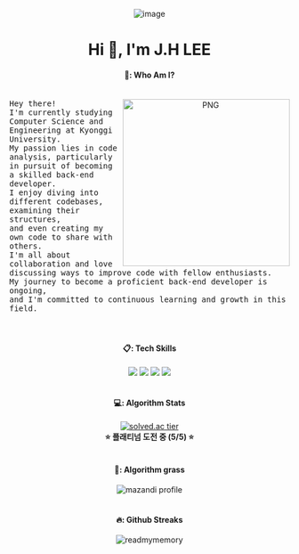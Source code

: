 <div align="center"> 
  
![image](https://github.com/ReadMyMemory/ReadMyMemory/assets/122192096/88a5270b-5072-4f11-ae8e-cad6cbd0d92f)


<h1 align="center">Hi 👋, I'm J.H LEE</h1>

 ####  🍮: Who Am I? 
 <br>
<img align="right" alt="PNG" src="https://github.com/ReadMyMemory/ReadMyMemory/assets/122192096/7c944a2d-07f4-4d0f-af5f-68e20b2b361f" width="300"/>
  <div align = "left">
<samp> Hey there! <br> I'm currently studying Computer Science and Engineering at Kyonggi University. <br> My passion lies in code analysis, particularly in pursuit of becoming a skilled back-end developer. <br> I enjoy diving into different codebases, examining their structures,<br> and even creating my own code to share with others.<br> I'm all about collaboration and love discussing ways to improve code with fellow enthusiasts. <br> My journey to become a proficient back-end developer is ongoing,<br> and I'm committed to continuous learning and growth in this field. </samp>
  </div>
 
<br />
 <br>
 
####  📋: Tech Skills 
<img src="https://img.shields.io/badge/JavaScript-F7DF1E?style=for-the-badge&logo=JavaScript&logoColor=white"/>
<img src="https://img.shields.io/badge/Node.js-339933?style=for-the-badge&logo=Node.js&logoColor=white">
<img src="https://img.shields.io/badge/Spring-6DB33F?style=for-the-badge&logo=spring&logoColor=white">
<img src="https://img.shields.io/badge/Aws-232F3E?style=for-the-badge&logo=amazonaws&logoColor=white">
 <br />
 <br />

 
<!-- #### :pencil2: Github Stats


![ReadMyMemory's github stats](https://github-readme-stats.vercel.app/api?username=ReadMyMemory&show_icons=true&theme=transparent&size_weight=1&count_weight=1)
![ReadMyMemory's github stats](https://github-readme-stats.vercel.app/api/top-langs?username=readmymemory&show_icons=true&locale=en&layout=compact)
  <br/>
  <br/>-->

#### 💻: Algorithm Stats
[![solved.ac tier](http://mazassumnida.wtf/api/v2/generate_badge?boj=readmymemory)](https://solved.ac/readmymemory)
<br/>
**⭐ 플래티넘 도전 중 (5/5) ⭐**
   <br/>
   <br/>

#### 🥗: Algorithm grass
![mazandi profile](http://mazandi.herokuapp.com/api?handle=readmymemory&theme=warm)
<br/>
<br/>
  
#### 🔥: Github Streaks
<p><img align="center" src="https://github-readme-streak-stats.herokuapp.com/?user=readmymemory&" alt="readmymemory" /></p>

</div>
  <br/>

